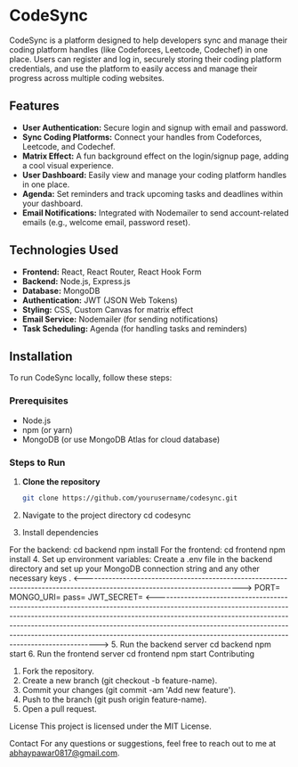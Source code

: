 # CodeSync

CodeSync is a platform designed to help developers sync and manage their coding platform handles (like Codeforces, Leetcode, Codechef) in one place. Users can register and log in, securely storing their coding platform credentials, and use the platform to easily access and manage their progress across multiple coding websites.

## Features

- **User Authentication:** Secure login and signup with email and password.
- **Sync Coding Platforms:** Connect your handles from Codeforces, Leetcode, and Codechef.
- **Matrix Effect:** A fun background effect on the login/signup page, adding a cool visual experience.
- **User Dashboard:** Easily view and manage your coding platform handles in one place.
- **Agenda:** Set reminders and track upcoming tasks and deadlines within your dashboard.
- **Email Notifications:** Integrated with Nodemailer to send account-related emails (e.g., welcome email, password reset).

## Technologies Used

- **Frontend:** React, React Router, React Hook Form
- **Backend:** Node.js, Express.js
- **Database:** MongoDB
- **Authentication:** JWT (JSON Web Tokens)
- **Styling:** CSS, Custom Canvas for matrix effect
- **Email Service:** Nodemailer (for sending notifications)
- **Task Scheduling:** Agenda (for handling tasks and reminders)

## Installation

To run CodeSync locally, follow these steps:

### Prerequisites
- Node.js
- npm (or yarn)
- MongoDB (or use MongoDB Atlas for cloud database)

### Steps to Run

1. **Clone the repository**

   ```bash
   git clone https://github.com/yourusername/codesync.git
2. Navigate to the project directory
  cd codesync
3. Install dependencies

For the backend: 
cd backend
npm install
For the frontend:
cd frontend
npm install
4. Set up environment variables:
  Create a .env file in the backend directory and set up your MongoDB connection string and any other necessary keys .
  <-------------------------------------------------------------------------------------------------------------------------->
  PORT=
  MONGO_URI=
  pass=
  JWT_SECRET=
  <-------------------------------------------------------------------------------------------------------------------------------------------------------------------------------------------------------------------------------------------------------------------------------------------------------------------------------------------------------------------------------------->
5. Run the backend server
  cd backend
  npm start
6. Run the frontend server
  cd frontend
  npm start
Contributing
1. Fork the repository.
2. Create a new branch (git checkout -b feature-name).
3. Commit your changes (git commit -am 'Add new feature').
4. Push to the branch (git push origin feature-name).
5. Open a pull request.

License
This project is licensed under the MIT License.

Contact
For any questions or suggestions, feel free to reach out to me at abhaypawar0817@gmail.com.

